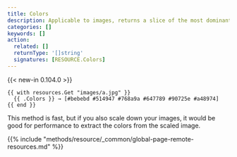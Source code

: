 ```yaml
---
title: Colors
description: Applicable to images, returns a slice of the most dominant colors using a simple histogram method.
categories: []
keywords: []
action:
  related: []
  returnType: '[]string'
  signatures: [RESOURCE.Colors]
---
```


{{< new-in 0.104.0 >}}

```go-html-template
{{ with resources.Get "images/a.jpg" }}
  {{ .Colors }} → [#bebebd #514947 #768a9a #647789 #90725e #a48974]
{{ end }}
```

This method is fast, but if you also scale down your images, it would be good for performance to extract the colors from the scaled image.

{{% include "methods/resource/_common/global-page-remote-resources.md" %}}
